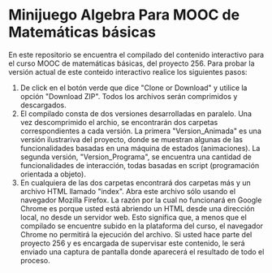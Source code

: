 # Minijuego Algebra Para MOOC de Matemáticas básicas
En este repositorio se encuentra el compilado del contenido interactivo para el curso MOOC de matemáticas básicas, del proyecto 256.
Para probar la versión actual de este conteido interactivo realice los siguientes pasos:
1. De click en el botón verde que dice "Clone or Download" y utilice la opción "Download ZIP". Todos los archivos serán comprimidos y descargados.
2. El compilado consta de dos versiones desarrolladas en paralelo. Una vez descomprimido el archio, se encontrarán dos carpetas correspondientes a cada versión. La primera "Version_Animada" es una versión ilustrariva del proyecto, donde se muestran algunas de las funcionalidades basadas en una máquina de estados (animaciones). La segunda versión, "Version_Programa", se encuentra una cantidad de funcionalidades de interacción, todas basadas en script (programación orientada a objeto).
3. En cualquiera de las dos carpetas encontrará dos carpetas más y un archivo HTML llamado "index". Abra este archivo sólo usando el navegador Mozilla Firefox. La razón por la cual no funcionará en Google Chrome es porque usted está abriendo un HTML desde una dirección local, no desde un servidor web. Esto significa que, a menos que el compilado se encuentre subido en la plataforma del curso, el navegador Chrome no permitirá la ejecución del archivo.
Si usted hace parte del proyecto 256 y es encargada de supervisar este contenido, le será enviado una captura de pantalla donde aparecerá el resultado de todo el proceso.
